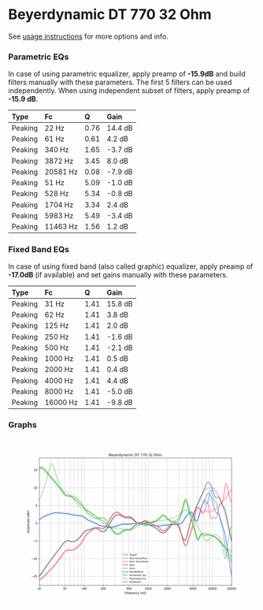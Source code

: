 # Beyerdynamic DT 770 32 Ohm
See [usage instructions](https://github.com/jaakkopasanen/AutoEq#usage) for more options and info.

### Parametric EQs
In case of using parametric equalizer, apply preamp of **-15.9dB** and build filters manually
with these parameters. The first 5 filters can be used independently.
When using independent subset of filters, apply preamp of **-15.9 dB**.

| Type    | Fc       |    Q | Gain    |
|:--------|:---------|:-----|:--------|
| Peaking | 22 Hz    | 0.76 | 14.4 dB |
| Peaking | 61 Hz    | 0.61 | 4.2 dB  |
| Peaking | 340 Hz   | 1.65 | -3.7 dB |
| Peaking | 3872 Hz  | 3.45 | 8.0 dB  |
| Peaking | 20581 Hz | 0.08 | -7.9 dB |
| Peaking | 51 Hz    | 5.09 | -1.0 dB |
| Peaking | 528 Hz   | 5.34 | -0.8 dB |
| Peaking | 1704 Hz  | 3.34 | 2.4 dB  |
| Peaking | 5983 Hz  | 5.49 | -3.4 dB |
| Peaking | 11463 Hz | 1.56 | 1.2 dB  |

### Fixed Band EQs
In case of using fixed band (also called graphic) equalizer, apply preamp of **-17.0dB**
(if available) and set gains manually with these parameters.

| Type    | Fc       |    Q | Gain    |
|:--------|:---------|:-----|:--------|
| Peaking | 31 Hz    | 1.41 | 15.8 dB |
| Peaking | 62 Hz    | 1.41 | 3.8 dB  |
| Peaking | 125 Hz   | 1.41 | 2.0 dB  |
| Peaking | 250 Hz   | 1.41 | -1.6 dB |
| Peaking | 500 Hz   | 1.41 | -2.1 dB |
| Peaking | 1000 Hz  | 1.41 | 0.5 dB  |
| Peaking | 2000 Hz  | 1.41 | 0.4 dB  |
| Peaking | 4000 Hz  | 1.41 | 4.4 dB  |
| Peaking | 8000 Hz  | 1.41 | -5.0 dB |
| Peaking | 16000 Hz | 1.41 | -9.8 dB |

### Graphs
![](./Beyerdynamic%20DT%20770%2032%20Ohm.png)